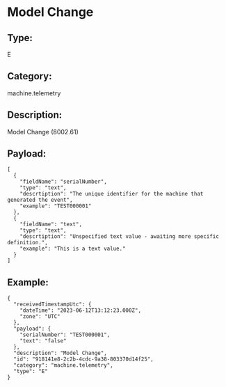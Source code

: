 # Model Change

## Type:

E

## Category:

machine.telemetry

## Description: 

Model Change (8002.61)

## Payload:

```
[
  {
    "fieldName": "serialNumber",
    "type": "text",
    "descrtiption": "The unique identifier for the machine that generated the event",
    "example": "TEST000001"
  },
  {
    "fieldName": "text",
    "type": "text",
    "descrtiption": "Unspecified text value - awaiting more specific definition.",
    "example": "This is a text value."
  }
]
```

## Example:

```
{
  "receivedTimestampUtc": {
    "dateTime": "2023-06-12T13:12:23.000Z",
    "zone": "UTC"
  },
  "payload": {
    "serialNumber": "TEST000001",
    "text": "false"
  },
  "description": "Model Change",
  "id": "918141e8-2c2b-4cdc-9a38-803370d14f25",
  "category": "machine.telemetry",
  "type": "E"
}
```
